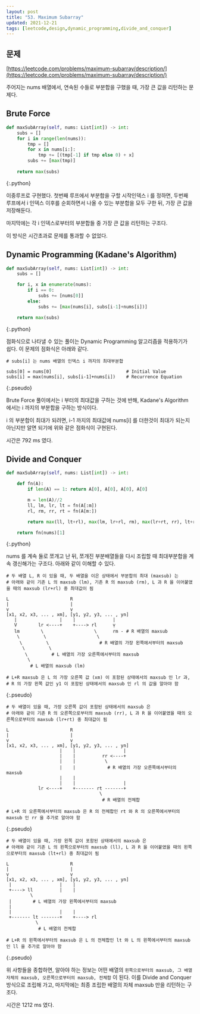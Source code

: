 ```yaml
---
layout: post
title: "53. Maximum Subarray"
updated: 2021-12-21
tags: [leetcode,design,dynamic_programming,divide_and_conquer]
---
```


## 문제

[https://leetcode.com/problems/maximum-subarray/description/](https://leetcode.com/problems/maximum-subarray/description/)

주어지는 nums 배열에서, 연속된 수들로 부분합을 구했을 때, 가장 큰 값을 리턴하는 문제다.

## Brute Force

```python
def maxSubArray(self, nums: List[int]) -> int:
    subs = []
    for i in range(len(nums)):
        tmp = []
        for x in nums[i:]:
            tmp += [(tmp[-1] if tmp else 0) + x]
        subs += [max(tmp)]
    
    return max(subs)
```
{:.python}

이중루프로 구현했다. 첫번째 루프에서 부분합을 구할 시작인덱스 i 를 정하면, 두번째 루프에서 i 인덱스 이후를 순회하면서 나올 수 있는 부분합을 모두 구한 뒤, 가장 큰 값을 저장해둔다.

마지막에는 각 i 인덱스로부터의 부분합들 중 가장 큰 값을 리턴하는 구조다.

이 방식은 시간초과로 문제를 통과할 수 없었다.

## Dynamic Programming (Kadane's Algorithm)

```python
def maxSubArray(self, nums: List[int]) -> int:
    subs = []

    for i, x in enumerate(nums):
        if i == 0:
            subs += [nums[0]]
        else:
            subs += [max(nums[i], subs[i-1]+nums[i])]

    return max(subs)
```
{:.python}

점화식으로 나타낼 수 있는 풀이는 Dynamic Programming 알고리즘을 적용하기가 쉽다. 이 문제의 점화식은 아래와 같다.

```pseudo
# subs[i] 는 nums 배열의 인덱스 i 까지의 최대부분합

subs[0] = nums[0]                            # Initial Value
subs[i] = max(nums[i], subs[i-1]+nums[i])    # Recurrence Equation
```
{:.pseudo}

Brute Force 풀이에서는 i 부터의 최대값을 구하는 것에 반해, Kadane's Algorithm 에서는 i 까지의 부분합을 구하는 방식이다.

i 의 부분합이 최대가 되려면, i-1 까지의 최대값에 nums[i] 를 더한것이 최대가 되는지 아닌지만 알면 되기에 위와 같은 점화식이 구현된다.

시간은 792 ms 였다.

## Divide and Conquer

```python
def maxSubArray(self, nums: List[int]) -> int:

    def fn(A):
        if len(A) == 1: return A[0], A[0], A[0], A[0]

        m = len(A)//2
        ll, lm, lr, lt = fn(A[:m])
        rl, rm, rr, rt = fn(A[m:])

        return max(ll, lt+rl), max(lm, lr+rl, rm), max(lr+rt, rr), lt+rt

    return fn(nums)[1]
```
{:.python}

nums 를 계속 둘로 쪼개고 난 뒤, 쪼개진 부분배열들을 다시 조립할 때 최대부분합을 계속 갱신해가는 구조다. 아래와 같이 이해할 수 있다.

```pseudo
# 두 배열 L, R 이 있을 때, 두 배열을 이은 상태에서 부분합의 최대 (maxsub) 는
# 아래와 같이 기존 L 의 maxsub (lm), 기존 R 의 maxsub (rm), L 과 R 을 이어붙였을 때의 maxsub (lr+rl) 중 최대값이 됨

L                       R
|                       |
ṿ                       ṿ
[x1, x2, x3, ... , xm], [y1, y2, y3, ... , yn]
   |                |    |              |
   V        lr <----+    +----> rl      ṿ
   lm        \                   \      rm - # R 배열의 maxsub
    \         \                   \
     \         \                   # R 배열의 가장 왼쪽에서부터의 maxsub
      \         \
       \         # L 배열의 가장 오른쪽에서부터의 maxsub
        \        
         # L 배열의 maxsub (lm)
         
# L+R maxsub 은 L 의 가장 오른쪽 값 (xm) 이 포함된 상태에서의 maxsub 인 lr 과,
# R 의 가장 왼쪽 값인 y1 이 포함된 상태에서의 maxsub 인 rl 의 값을 알아야 함
```
{:.pseudo}

```pseudo
# 두 배열이 있을 때, 가장 오른쪽 값이 포함된 상태에서의 maxsub 은
# 아래와 같이 기존 R 의 오른쪽으로부터의 maxsub (rr), L 과 R 을 이어붙였을 때의 오른쪽으로부터의 maxsub (lr+rt) 중 최대값이 됨

L                       R
|                       |
ṿ                       ṿ
[x1, x2, x3, ... , xm], [y1, y2, y3, ... , yn]
                    |    |                  |
                    |    |          rr <----+
                    |    |           \
                    |    |            # R 배열의 가장 오른쪽에서부터의 maxsub
                    |    |            
                    |    |                  |
            lr <----+    +------- rt -------+
                                   \
                                    # R 배열의 전체합

# L+R 의 오른쪽에서부터의 maxsub 은 R 의 전체합인 rt 와 R 의 오른쪽에서부터의 maxsub 인 rr 을 추가로 알아야 함
```
{:.pseudo}

```pseudo
# 두 배열이 있을 때, 가장 왼쪽 값이 포함된 상태에서의 maxsub 은
# 아래와 같이 기존 L 의 왼쪽으로부터의 maxsub (ll), L 과 R 을 이어붙였을 때의 왼쪽으로부터의 maxsub (lt+rl) 중 최대값이 됨

L                       R
|                       |
ṿ                       ṿ
[x1, x2, x3, ... , xm], [y1, y2, y3, ... , yn]
 |                  |    |
 +----> ll          |    |
         \
 |        # L 배열의 가장 왼쪽에서부터의 maxsub
 |                              
 |                  |    |                  
 +------- lt -------+    +----> rl
           \
            # L 배열의 전체합

# L+R 의 왼쪽에서부터의 maxsub 은 L 의 전체합인 lt 와 L 의 왼쪽에서부터의 maxsub 인 ll 을 추가로 알아야 함
```
{:.pseudo}

위 사항들을 종합하면, 알아야 하는 정보는 어떤 배열의 `왼쪽으로부터의 maxsub, 그 배열 자체의 maxsub, 오른쪽으로부터의 maxsub, 전체합` 이 된다. 이를 Divide and Conquer 방식으로 조립해 가고, 마지막에는 최종 조립한 배열의 자체 maxsub 만을 리턴하는 구조다.

시간은 1212 ms 였다.